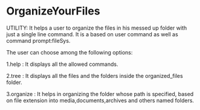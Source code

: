 # OrganizeYourFiles
UTILITY: It helps a user to organize the files in his messed up folder with just a single line command.
It is a based on user command as well as command prompt:fileSys.

The user can choose among the following options:

1.help : It displays all the allowed commands.

2.tree : It displays all the files and the folders inside the organized_files folder.

3.organize : It helps in organizing the folder whose path is specified, based on file extension into media,documents,archives and others named folders.
